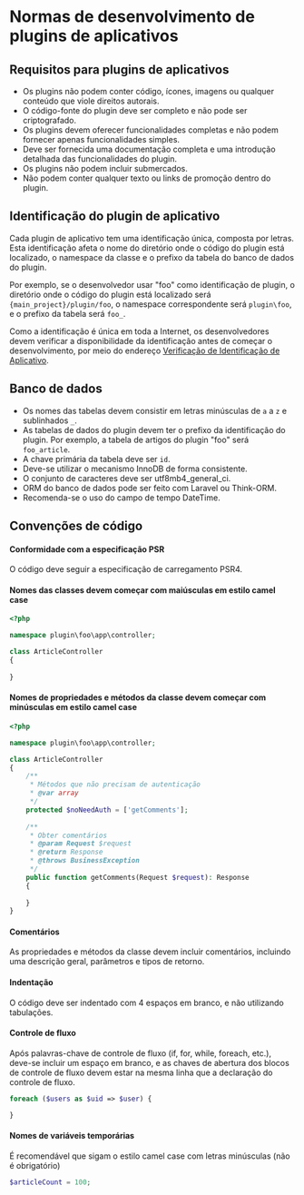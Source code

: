 # Normas de desenvolvimento de plugins de aplicativos

## Requisitos para plugins de aplicativos
* Os plugins não podem conter código, ícones, imagens ou qualquer conteúdo que viole direitos autorais.
* O código-fonte do plugin deve ser completo e não pode ser criptografado.
* Os plugins devem oferecer funcionalidades completas e não podem fornecer apenas funcionalidades simples.
* Deve ser fornecida uma documentação completa e uma introdução detalhada das funcionalidades do plugin.
* Os plugins não podem incluir submercados.
* Não podem conter qualquer texto ou links de promoção dentro do plugin.

## Identificação do plugin de aplicativo
Cada plugin de aplicativo tem uma identificação única, composta por letras. Esta identificação afeta o nome do diretório onde o código do plugin está localizado, o namespace da classe e o prefixo da tabela do banco de dados do plugin.

Por exemplo, se o desenvolvedor usar "foo" como identificação de plugin, o diretório onde o código do plugin está localizado será `{main_project}/plugin/foo`, o namespace correspondente será `plugin\foo`, e o prefixo da tabela será `foo_`.

Como a identificação é única em toda a Internet, os desenvolvedores devem verificar a disponibilidade da identificação antes de começar o desenvolvimento, por meio do endereço [Verificação de Identificação de Aplicativo](https://www.workerman.net/app/check).

## Banco de dados
* Os nomes das tabelas devem consistir em letras minúsculas de `a` a `z` e sublinhados `_`.
* As tabelas de dados do plugin devem ter o prefixo da identificação do plugin. Por exemplo, a tabela de artigos do plugin "foo" será `foo_article`.
* A chave primária da tabela deve ser `id`.
* Deve-se utilizar o mecanismo InnoDB de forma consistente.
* O conjunto de caracteres deve ser utf8mb4_general_ci.
* ORM do banco de dados pode ser feito com Laravel ou Think-ORM.
* Recomenda-se o uso do campo de tempo DateTime.

## Convenções de código

#### Conformidade com a especificação PSR
O código deve seguir a especificação de carregamento PSR4.

#### Nomes das classes devem começar com maiúsculas em estilo camel case
```php
<?php

namespace plugin\foo\app\controller;

class ArticleController
{
    
}
```

#### Nomes de propriedades e métodos da classe devem começar com minúsculas em estilo camel case
```php
<?php

namespace plugin\foo\app\controller;

class ArticleController
{
    /**
     * Métodos que não precisam de autenticação
     * @var array
     */
    protected $noNeedAuth = ['getComments'];
    
    /**
     * Obter comentários
     * @param Request $request
     * @return Response
     * @throws BusinessException
     */
    public function getComments(Request $request): Response
    {
        
    }
}
```

#### Comentários
As propriedades e métodos da classe devem incluir comentários, incluindo uma descrição geral, parâmetros e tipos de retorno.

#### Indentação
O código deve ser indentado com 4 espaços em branco, e não utilizando tabulações.

#### Controle de fluxo
Após palavras-chave de controle de fluxo (if, for, while, foreach, etc.), deve-se incluir um espaço em branco, e as chaves de abertura dos blocos de controle de fluxo devem estar na mesma linha que a declaração do controle de fluxo.
```php
foreach ($users as $uid => $user) {

}
```

#### Nomes de variáveis temporárias
É recomendável que sigam o estilo camel case com letras minúsculas (não é obrigatório)
```php
$articleCount = 100;
```
